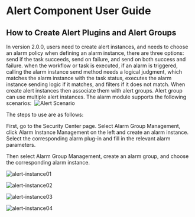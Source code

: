 Alert Component User Guide
==========================

How to Create Alert Plugins and Alert Groups
--------------------------------------------

In version 2.0.0, users need to create alert instances, and needs to choose an alarm policy when defining an alarm instance, there are three options: send if the task succeeds, send on failure, and send on both success and failure. when the workflow or task is executed, if an alarm is triggered, calling the alarm instance send method needs a logical judgment, which matches the alarm instance with the task status, executes the alarm instance sending logic if it matches, and filters if it does not match. When create alert instances then associate them with alert groups. Alert group can use multiple alert instances. The alarm module supports the following scenarios: 
![Alert Scenario](/img/alert/alert_scenarios_en.png)

The steps to use are as follows:

First, go to the Security Center page. Select Alarm Group Management, click Alarm Instance Management on the left and create an alarm instance. Select the corresponding alarm plug-in and fill in the relevant alarm parameters.

Then select Alarm Group Management, create an alarm group, and choose the corresponding alarm instance.

![alert-instance01](/img/new_ui/dev/alert/alert_instance01.png) 

![alert-instance02](/img/new_ui/dev/alert/alert_instance02.png) 

![alert-instance03](/img/new_ui/dev/alert/alert_instance03.png) 

![alert-instance04](/img/new_ui/dev/alert/alert_instance04.png)